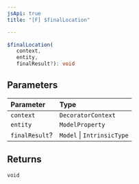 ```yaml
---
jsApi: true
title: "[F] $finalLocation"

---
```

```ts
$finalLocation(
   context, 
   entity, 
   finalResult?): void
```

## Parameters

| Parameter | Type |
| :------ | :------ |
| `context` | `DecoratorContext` |
| `entity` | `ModelProperty` |
| `finalResult`? | `Model` \| `IntrinsicType` |

## Returns

`void`
